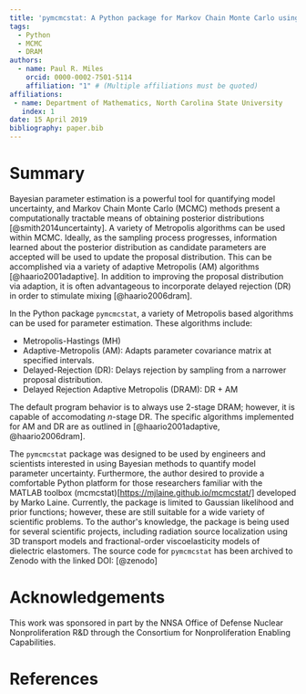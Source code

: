 ```yaml
---
title: 'pymcmcstat: A Python package for Markov Chain Monte Carlo using Delayed Rejection Adaptive Metropolis'
tags:
  - Python
  - MCMC
  - DRAM
authors:
  - name: Paul R. Miles
    orcid: 0000-0002-7501-5114
    affiliation: "1" # (Multiple affiliations must be quoted)
affiliations:
 - name: Department of Mathematics, North Carolina State University
   index: 1
date: 15 April 2019
bibliography: paper.bib
---
```


# Summary
Bayesian parameter estimation is a powerful tool for quantifying model uncertainty, and Markov Chain Monte Carlo (MCMC) methods present a computationally tractable means of obtaining posterior distributions [@smith2014uncertainty].  A variety of Metropolis algorithms can be used within MCMC.  Ideally, as the sampling process progresses, information learned about the posterior distribution as candidate parameters are accepted will be used to update the proposal distribution.  This can be accomplished via a variety of adaptive Metropolis (AM) algorithms [@haario2001adaptive].  In addition to improving the proposal distribution via adaption, it is often advantageous to incorporate delayed rejection (DR) in order to stimulate mixing [@haario2006dram].

In the Python package ``pymcmcstat``, a variety of Metropolis based algorithms can be used for parameter estimation.  These algorithms include:

- Metropolis-Hastings (MH)
- Adaptive-Metropolis (AM): Adapts parameter covariance matrix at specified intervals.
- Delayed-Rejection (DR): Delays rejection by sampling from a narrower proposal distribution.
- Delayed Rejection Adaptive Metropolis (DRAM): DR + AM

The default program behavior is to always use 2-stage DRAM; however, it is capable of accomodating $n$-stage DR.  The specific algorithms implemented for AM and DR are as outlined in [@haario2001adaptive, @haario2006dram].

The ``pymcmcstat`` package was designed to be used by engineers and scientists interested in using Bayesian methods to quantify model parameter uncertainty.  Furthermore, the author desired to provide a comfortable Python platform for those researchers familiar with the MATLAB toolbox (mcmcstat)[https://mjlaine.github.io/mcmcstat/] developed by Marko Laine.  Currently, the package is limited to Gaussian likelihood and prior functions; however, these are still suitable for a wide variety of scientific problems.  To the author's knowledge, the package is being used for several scientific projects, including radiation source localization using 3D transport models and fractional-order viscoelasticity models of dielectric elastomers.  The source code for ``pymcmcstat`` has been archived to Zenodo with the linked DOI: [@zenodo]

# Acknowledgements

This work was sponsored in part by the NNSA Office of Defense Nuclear Nonproliferation R&D through the Consortium for Nonproliferation Enabling Capabilities.

# References
